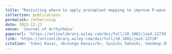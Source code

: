 ```yaml
---
title: "Revisiting where to apply preimplant mapping to improve P-wave sensing of insertable cardiac monitors"
collection: publications
permalink: /other/visp
date: 2022-12-23
venue: 'Journal of Arrhythmia'
paperurl: 'https://onlinelibrary.wiley.com/doi/full/10.1002/joa3.12739'
link: 'https://onlinelibrary.wiley.com/doi/full/10.1002/joa3.12739'
citation: 'Yuhei Kasai, <b>Jungo Kasai</b>, Syuichi Sahashi, Sandeep Shakya, Hiroki Kuji, Naoki Hayakawa, Kotaro Miyaji, and Junji Kanda. 2022. &quot;Revisiting where to apply preimplant mapping to improve P-wave sensing of insertable cardiac monitors.&quot; <i>Journal of Arrhythmia</i>.'
---
```


